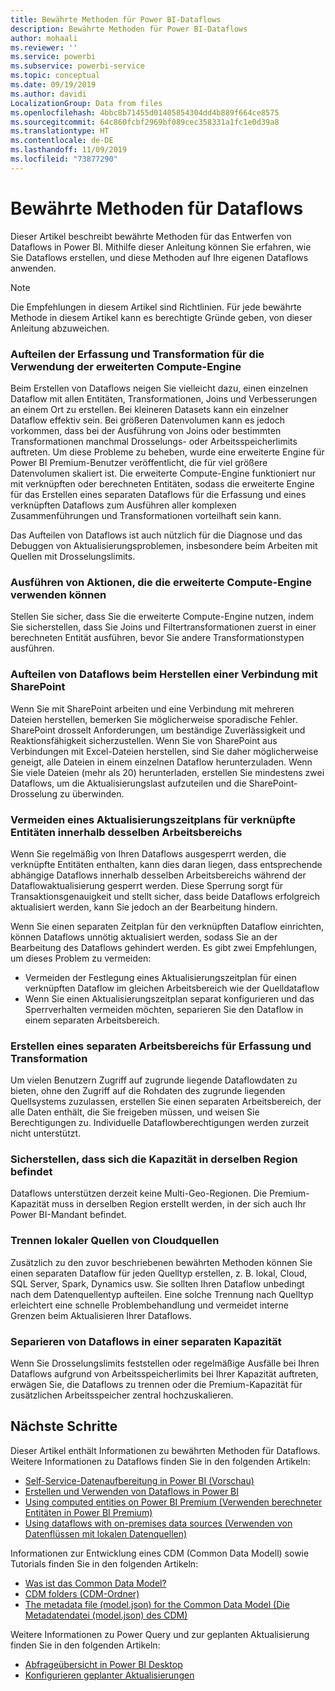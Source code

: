 ```yaml
---
title: Bewährte Methoden für Power BI-Dataflows
description: Bewährte Methoden für Power BI-Dataflows
author: mohaali
ms.reviewer: ''
ms.service: powerbi
ms.subservice: powerbi-service
ms.topic: conceptual
ms.date: 09/19/2019
ms.author: davidi
LocalizationGroup: Data from files
ms.openlocfilehash: 4bbc8b71455d01405854304dd4b889f664ce8575
ms.sourcegitcommit: 64c860fcbf2969bf089cec358331a1fc1e0d39a8
ms.translationtype: HT
ms.contentlocale: de-DE
ms.lasthandoff: 11/09/2019
ms.locfileid: "73877290"
---
```

# <a name="dataflows-best-practice"></a>Bewährte Methoden für Dataflows

Dieser Artikel beschreibt bewährte Methoden für das Entwerfen von Dataflows in Power BI. Mithilfe dieser Anleitung können Sie erfahren, wie Sie Dataflows erstellen, und diese Methoden auf Ihre eigenen Dataflows anwenden.

> [!NOTE]
> Die Empfehlungen in diesem Artikel sind Richtlinien. Für jede bewährte Methode in diesem Artikel kann es berechtigte Gründe geben, von dieser Anleitung abzuweichen. 
> 
> 

### <a name="split-ingestion-and-transformation-to-use-the-enhanced-compute-engine"></a>Aufteilen der Erfassung und Transformation für die Verwendung der erweiterten Compute-Engine

Beim Erstellen von Dataflows neigen Sie vielleicht dazu, einen einzelnen Dataflow mit allen Entitäten, Transformationen, Joins und Verbesserungen an einem Ort zu erstellen. Bei kleineren Datasets kann ein einzelner Dataflow effektiv sein. Bei größeren Datenvolumen kann es jedoch vorkommen, dass bei der Ausführung von Joins oder bestimmten Transformationen manchmal Drosselungs- oder Arbeitsspeicherlimits auftreten. Um diese Probleme zu beheben, wurde eine erweiterte Engine für Power BI Premium-Benutzer veröffentlicht, die für viel größere Datenvolumen skaliert ist. Die erweiterte Compute-Engine funktioniert nur mit verknüpften oder berechneten Entitäten, sodass die erweiterte Engine für das Erstellen eines separaten Dataflows für die Erfassung und eines verknüpften Dataflows zum Ausführen aller komplexen Zusammenführungen und Transformationen vorteilhaft sein kann.

Das Aufteilen von Dataflows ist auch nützlich für die Diagnose und das Debuggen von Aktualisierungsproblemen, insbesondere beim Arbeiten mit Quellen mit Drosselungslimits.

### <a name="perform-actions-that-can-use-the-enhanced-compute-engine"></a>Ausführen von Aktionen, die die erweiterte Compute-Engine verwenden können

Stellen Sie sicher, dass Sie die erweiterte Compute-Engine nutzen, indem Sie sicherstellen, dass Sie Joins und Filtertransformationen zuerst in einer berechneten Entität ausführen, bevor Sie andere Transformationstypen ausführen.

### <a name="split-dataflows-when-connecting-to-sharepoint"></a>Aufteilen von Dataflows beim Herstellen einer Verbindung mit SharePoint

Wenn Sie mit SharePoint arbeiten und eine Verbindung mit mehreren Dateien herstellen, bemerken Sie möglicherweise sporadische Fehler. SharePoint drosselt Anforderungen, um beständige Zuverlässigkeit und Reaktionsfähigkeit sicherzustellen. Wenn Sie von SharePoint aus Verbindungen mit Excel-Dateien herstellen, sind Sie daher möglicherweise geneigt, alle Dateien in einem einzelnen Dataflow herunterzuladen. Wenn Sie viele Dateien (mehr als 20) herunterladen, erstellen Sie mindestens zwei Dataflows, um die Aktualisierungslast aufzuteilen und die SharePoint-Drosselung zu überwinden.

### <a name="avoid-scheduling-refresh-for-linked-entities-inside-the-same-workspace"></a>Vermeiden eines Aktualisierungszeitplans für verknüpfte Entitäten innerhalb desselben Arbeitsbereichs

Wenn Sie regelmäßig von Ihren Dataflows ausgesperrt werden, die verknüpfte Entitäten enthalten, kann dies daran liegen, dass entsprechende abhängige Dataflows innerhalb desselben Arbeitsbereichs während der Dataflowaktualisierung gesperrt werden. Diese Sperrung sorgt für Transaktionsgenauigkeit und stellt sicher, dass beide Dataflows erfolgreich aktualisiert werden, kann Sie jedoch an der Bearbeitung hindern. 

Wenn Sie einen separaten Zeitplan für den verknüpften Dataflow einrichten, können Dataflows unnötig aktualisiert werden, sodass Sie an der Bearbeitung des Dataflows gehindert werden. Es gibt zwei Empfehlungen, um dieses Problem zu vermeiden: 

* Vermeiden der Festlegung eines Aktualisierungszeitplan für einen verknüpften Dataflow im gleichen Arbeitsbereich wie der Quelldataflow
* Wenn Sie einen Aktualisierungszeitplan separat konfigurieren und das Sperrverhalten vermeiden möchten, separieren Sie den Dataflow in einem separaten Arbeitsbereich.

### <a name="create-a-separate-workspace-for-ingestion-transformation"></a>Erstellen eines separaten Arbeitsbereichs für Erfassung und Transformation

Um vielen Benutzern Zugriff auf zugrunde liegende Dataflowdaten zu bieten, ohne den Zugriff auf die Rohdaten des zugrunde liegenden Quellsystems zuzulassen, erstellen Sie einen separaten Arbeitsbereich, der alle Daten enthält, die Sie freigeben müssen, und weisen Sie Berechtigungen zu. Individuelle Dataflowberechtigungen werden zurzeit nicht unterstützt.

### <a name="ensure-capacity-is-in-the-same-region"></a>Sicherstellen, dass sich die Kapazität in derselben Region befindet

Dataflows unterstützen derzeit keine Multi-Geo-Regionen. Die Premium-Kapazität muss in derselben Region erstellt werden, in der sich auch Ihr Power BI-Mandant befindet.

### <a name="separate-on-premises-sources-from-cloud-sources"></a>Trennen lokaler Quellen von Cloudquellen

Zusätzlich zu den zuvor beschriebenen bewährten Methoden können Sie einen separaten Dataflow für jeden Quelltyp erstellen, z. B. lokal, Cloud, SQL Server, Spark, Dynamics usw. Sie sollten Ihren Dataflow unbedingt nach dem Datenquellentyp aufteilen. Eine solche Trennung nach Quelltyp erleichtert eine schnelle Problembehandlung und vermeidet interne Grenzen beim Aktualisieren Ihrer Dataflows.

### <a name="separate-dataflows-into-a-separate-capacity"></a>Separieren von Dataflows in einer separaten Kapazität

Wenn Sie Drosselungslimits feststellen oder regelmäßige Ausfälle bei Ihren Dataflows aufgrund von Arbeitsspeicherlimits bei Ihrer Kapazität auftreten, erwägen Sie, die Dataflows zu trennen oder die Premium-Kapazität für zusätzlichen Arbeitsspeicher zentral hochzuskalieren.

## <a name="next-steps"></a>Nächste Schritte

Dieser Artikel enthält Informationen zu bewährten Methoden für Dataflows. Weitere Informationen zu Dataflows finden Sie in den folgenden Artikeln:

* [Self-Service-Datenaufbereitung in Power BI (Vorschau)](service-dataflows-overview.md)
* [Erstellen und Verwenden von Dataflows in Power BI](service-dataflows-create-use.md)
* [Using computed entities on Power BI Premium (Verwenden berechneter Entitäten in Power BI Premium)](service-dataflows-computed-entities-premium.md)
* [Using dataflows with on-premises data sources (Verwenden von Datenflüssen mit lokalen Datenquellen)](service-dataflows-on-premises-gateways.md)

Informationen zur Entwicklung eines CDM (Common Data Modell) sowie Tutorials finden Sie in den folgenden Artikeln:
* [Was ist das Common Data Model?](https://docs.microsoft.com/powerapps/common-data-model/overview)
* [CDM folders (CDM-Ordner)](https://go.microsoft.com/fwlink/?linkid=2045304)
* [The metadata file (model.json) for the Common Data Model (Die Metadatendatei (model.json) des CDM)](https://go.microsoft.com/fwlink/?linkid=2045521)


Weitere Informationen zu Power Query und zur geplanten Aktualisierung finden Sie in den folgenden Artikeln:
* [Abfrageübersicht in Power BI Desktop](desktop-query-overview.md)
* [Konfigurieren geplanter Aktualisierungen](refresh-scheduled-refresh.md)
